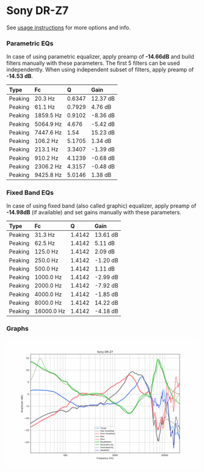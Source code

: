 # Sony DR-Z7
See [usage instructions](https://github.com/jaakkopasanen/AutoEq#usage) for more options and info.

### Parametric EQs
In case of using parametric equalizer, apply preamp of **-14.66dB** and build filters manually
with these parameters. The first 5 filters can be used independently.
When using independent subset of filters, apply preamp of **-14.53 dB**.

| Type    | Fc        |      Q | Gain     |
|:--------|:----------|:-------|:---------|
| Peaking | 20.3 Hz   | 0.6347 | 12.37 dB |
| Peaking | 61.1 Hz   | 0.7929 | 4.76 dB  |
| Peaking | 1859.5 Hz | 0.9102 | -8.36 dB |
| Peaking | 5064.9 Hz | 4.676  | -5.42 dB |
| Peaking | 7447.6 Hz | 1.54   | 15.23 dB |
| Peaking | 106.2 Hz  | 5.1705 | 1.34 dB  |
| Peaking | 213.1 Hz  | 3.3407 | -1.39 dB |
| Peaking | 910.2 Hz  | 4.1239 | -0.68 dB |
| Peaking | 2306.2 Hz | 4.3157 | -0.48 dB |
| Peaking | 9425.8 Hz | 5.0146 | 1.38 dB  |

### Fixed Band EQs
In case of using fixed band (also called graphic) equalizer, apply preamp of **-14.98dB**
(if available) and set gains manually with these parameters.

| Type    | Fc         |      Q | Gain     |
|:--------|:-----------|:-------|:---------|
| Peaking | 31.3 Hz    | 1.4142 | 13.61 dB |
| Peaking | 62.5 Hz    | 1.4142 | 5.11 dB  |
| Peaking | 125.0 Hz   | 1.4142 | 2.09 dB  |
| Peaking | 250.0 Hz   | 1.4142 | -1.20 dB |
| Peaking | 500.0 Hz   | 1.4142 | 1.11 dB  |
| Peaking | 1000.0 Hz  | 1.4142 | -2.99 dB |
| Peaking | 2000.0 Hz  | 1.4142 | -7.92 dB |
| Peaking | 4000.0 Hz  | 1.4142 | -1.85 dB |
| Peaking | 8000.0 Hz  | 1.4142 | 14.22 dB |
| Peaking | 16000.0 Hz | 1.4142 | -4.18 dB |

### Graphs
![](./Sony%20DR-Z7.png)